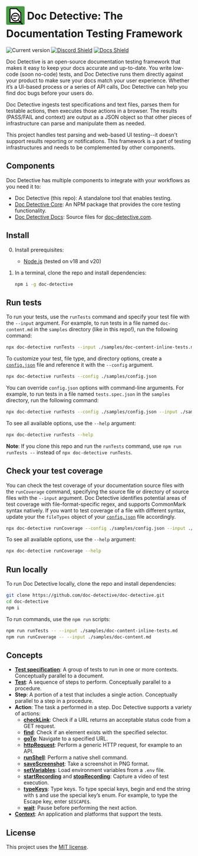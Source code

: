 # <img src="https://github.com/doc-detective/doc-detective/blob/main/icon.png" width=50 style="vertical-align:middle;margin-bottom:7px"/> Doc Detective: The Documentation Testing Framework

![Current version](https://img.shields.io/github/package-json/v/doc-detective/doc-detective?color=orange)
[![Discord Shield](https://img.shields.io/badge/chat-on%20discord-purple)](https://discord.gg/2M7wXEThfF)
[![Docs Shield](https://img.shields.io/badge/docs-doc--detective.com-blue)](https://doc-detective.com)

Doc Detective is an open-source documentation testing framework that makes it easy to keep your docs accurate and up-to-date. You write low-code (soon no-code) tests, and Doc Detective runs them directly against your product to make sure your docs match your user experience. Whether it’s a UI-based process or a series of API calls, Doc Detective can help you find doc bugs before your users do.

Doc Detective ingests test specifications and text files, parses them for testable actions, then executes those actions in a browser. The results (PASS/FAIL and context) are output as a JSON object so that other pieces of infrastructure can parse and manipulate them as needed.

This project handles test parsing and web-based UI testing--it doesn't support results reporting or notifications. This framework is a part of testing infrastructures and needs to be complemented by other components.

## Components

Doc Detective has multiple components to integrate with your workflows as you need it to:

- Doc Detective (this repo): A standalone tool that enables testing.
- [Doc Detective Core](https://github.com/doc-detective/doc-detective-core): An NPM package that provides the core testing functionality.
- [Doc Detective Docs](https://github.com/doc-detective/doc-detective.github.io): Source files for [doc-detective.com](https://doc-detective.com).

## Install

0. Install prerequisites:

    - [Node.js](https://nodejs.org/) (tested on v18 and v20)

1. In a terminal, clone the repo and install dependencies:

    ```bash
    npm i -g doc-detective
    ```

## Run tests

To run your tests, use the `runTests` command and specify your test file with the `--input` argument. For example, to run tests in a file named `doc-content.md` in the `samples` directory (like in this repo!), run the following command:

```bash
npx doc-detective runTests --input ./samples/doc-content-inline-tests.md
```

To customize your test, file type, and directory options, create a [`config.json`](https://doc-detective.com/reference/schemas/config.html) file and reference it with the `--config` argument.

```bash
npx doc-detective runTests --config ./samples/config.json
```

You can override `config.json` options with command-line arguments. For example, to run tests in a file named `tests.spec.json` in the `samples` directory, run the following command:

```bash
npx doc-detective runTests --config ./samples/config.json --input ./samples/tests.spec.json
```

To see all available options, use the `--help` argument:

```bash
npx doc-detective runTests --help
```

**Note**: If you clone this repo and run the `runTests` command, use `npm run runTests --` instead of `npx doc-detective runTests`.

## Check your test coverage

You can check the test coverage of your documentation source files with the `runCoverage` command, specifying the source file or directory of source files with the `--input` argument. Doc Detective identifies potential areas of test coverage with file-format-specific regex, and supports CommonMark syntax natively. If you want to test coverage of a file with different syntax, update your the `fileTypes` object of your [`config.json`](https://doc-detective.com/reference/schemas/config.html) file accordingly.

```bash
npx doc-detective runCoverage --config ./samples/config.json --input ./samples/doc-content.md
```

To see all available options, use the `--help` argument:

```bash
npx doc-detective runCoverage --help
```

## Run locally

To run Doc Detective locally, clone the repo and install dependencies:

```bash
git clone https://github.com/doc-detective/doc-detective.git
cd doc-detective
npm i
```

To run commands, use the `npm run` scripts:

```bash
npm run runTests -- --input ./samples/doc-content-inline-tests.md
npm run runCoverage -- --input ./samples/doc-content.md
```

## Concepts

- [**Test specification**](https://doc-detective.com/reference/schemas/specification.html): A group of tests to run in one or more contexts. Conceptually parallel to a document.
- [**Test**](https://doc-detective.com/reference/schemas/test.html): A sequence of steps to perform. Conceptually parallel to a procedure.
- **Step**: A portion of a test that includes a single action. Conceptually parallel to a step in a procedure.
- **Action**: The task a performed in a step. Doc Detective supports a variety of actions:
  - [**checkLink**](https://doc-detective.com/reference/schemas/checkLink.html): Check if a URL returns an acceptable status code from a GET request.
  - [**find**](https://doc-detective.com/reference/schemas/find.html): Check if an element exists with the specified selector.
  - [**goTo**](https://doc-detective.com/reference/schemas/goTo.html): Navigate to a specified URL.
  - [**httpRequest**](https://doc-detective.com/reference/schemas/httpRequest.html): Perform a generic HTTP request, for example to an API.
  - [**runShell**](https://doc-detective.com/reference/schemas/runShell.html): Perform a native shell command.
  - [**saveScreenshot**](https://doc-detective.com/reference/schemas/saveScreenshot.html): Take a screenshot in PNG format.
  - [**setVariables**](https://doc-detective.com/reference/schemas/setVariables.html): Load environment variables from a `.env` file.
  - [**startRecording**](https://doc-detective.com/reference/schemas/startRecording.html) and [**stopRecording**](https://doc-detective.com/reference/schemas/stopRecording.html): Capture a video of test execution.
  - [**typeKeys**](https://doc-detective.com/reference/schemas/typeKeys.html): Type keys. To type special keys, begin and end the string with `$` and use the special key’s enum. For example, to type the Escape key, enter `$ESCAPE$`.
  - [**wait**](https://doc-detective.com/reference/schemas/wait.html): Pause before performing the next action.
- [**Context**](https://doc-detective.com/reference/schemas/context.html): An application and platforms that support the tests.

## License

This project uses the [MIT license](https://github.com/doc-detective/doc-detective/blob/master/LICENSE).
